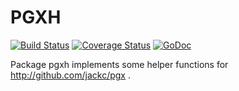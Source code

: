 # PGXH

[![Build Status](https://travis-ci.org/apaxa-go/pgxh.svg?branch=master)](https://travis-ci.org/apaxa-go/pgxh) [![Coverage Status](https://coveralls.io/repos/github/apaxa-go/pgxh/badge.svg?branch=master)](https://coveralls.io/github/apaxa-go/pgxh?branch=master) [![GoDoc](https://godoc.org/github.com/apaxa-go/pgxh?status.svg)](https://godoc.org/github.com/apaxa-go/pgxh)

Package pgxh implements some helper functions for http://github.com/jackc/pgx .